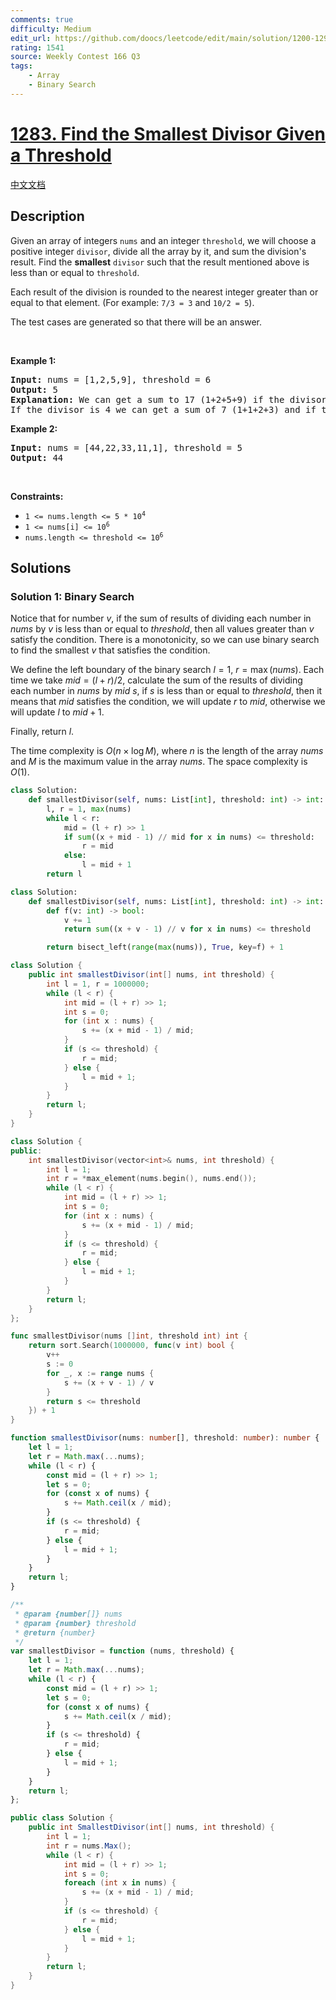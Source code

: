 ```yaml
---
comments: true
difficulty: Medium
edit_url: https://github.com/doocs/leetcode/edit/main/solution/1200-1299/1283.Find%20the%20Smallest%20Divisor%20Given%20a%20Threshold/README_EN.md
rating: 1541
source: Weekly Contest 166 Q3
tags:
    - Array
    - Binary Search
---
```


<!-- problem:start -->

# [1283. Find the Smallest Divisor Given a Threshold](https://leetcode.com/problems/find-the-smallest-divisor-given-a-threshold)

[中文文档](/solution/1200-1299/1283.Find%20the%20Smallest%20Divisor%20Given%20a%20Threshold/README.md)

## Description

<!-- description:start -->

<p>Given an array of integers <code>nums</code> and an integer <code>threshold</code>, we will choose a positive integer <code>divisor</code>, divide all the array by it, and sum the division&#39;s result. Find the <strong>smallest</strong> <code>divisor</code> such that the result mentioned above is less than or equal to <code>threshold</code>.</p>

<p>Each result of the division is rounded to the nearest integer greater than or equal to that element. (For example: <code>7/3 = 3</code> and <code>10/2 = 5</code>).</p>

<p>The test cases are generated so&nbsp;that there will be an answer.</p>

<p>&nbsp;</p>
<p><strong class="example">Example 1:</strong></p>

<pre>
<strong>Input:</strong> nums = [1,2,5,9], threshold = 6
<strong>Output:</strong> 5
<strong>Explanation:</strong> We can get a sum to 17 (1+2+5+9) if the divisor is 1. 
If the divisor is 4 we can get a sum of 7 (1+1+2+3) and if the divisor is 5 the sum will be 5 (1+1+1+2). 
</pre>

<p><strong class="example">Example 2:</strong></p>

<pre>
<strong>Input:</strong> nums = [44,22,33,11,1], threshold = 5
<strong>Output:</strong> 44
</pre>

<p>&nbsp;</p>
<p><strong>Constraints:</strong></p>

<ul>
	<li><code>1 &lt;= nums.length &lt;= 5 * 10<sup>4</sup></code></li>
	<li><code>1 &lt;= nums[i] &lt;= 10<sup>6</sup></code></li>
	<li><code>nums.length &lt;= threshold &lt;= 10<sup>6</sup></code></li>
</ul>

<!-- description:end -->

## Solutions

<!-- solution:start -->

### Solution 1: Binary Search

Notice that for number $v$, if the sum of results of dividing each number in $nums$ by $v$ is less than or equal to $threshold$, then all values greater than $v$ satisfy the condition. There is a monotonicity, so we can use binary search to find the smallest $v$ that satisfies the condition.

We define the left boundary of the binary search $l=1$, $r=\max(nums)$. Each time we take $mid=(l+r)/2$, calculate the sum of the results of dividing each number in $nums$ by $mid$ $s$, if $s$ is less than or equal to $threshold$, then it means that $mid$ satisfies the condition, we will update $r$ to $mid$, otherwise we will update $l$ to $mid+1$.

Finally, return $l$.

The time complexity is $O(n \times \log M)$, where $n$ is the length of the array $nums$ and $M$ is the maximum value in the array $nums$. The space complexity is $O(1)$.

<!-- tabs:start -->

```python
class Solution:
    def smallestDivisor(self, nums: List[int], threshold: int) -> int:
        l, r = 1, max(nums)
        while l < r:
            mid = (l + r) >> 1
            if sum((x + mid - 1) // mid for x in nums) <= threshold:
                r = mid
            else:
                l = mid + 1
        return l
```

```python
class Solution:
    def smallestDivisor(self, nums: List[int], threshold: int) -> int:
        def f(v: int) -> bool:
            v += 1
            return sum((x + v - 1) // v for x in nums) <= threshold

        return bisect_left(range(max(nums)), True, key=f) + 1
```

```java
class Solution {
    public int smallestDivisor(int[] nums, int threshold) {
        int l = 1, r = 1000000;
        while (l < r) {
            int mid = (l + r) >> 1;
            int s = 0;
            for (int x : nums) {
                s += (x + mid - 1) / mid;
            }
            if (s <= threshold) {
                r = mid;
            } else {
                l = mid + 1;
            }
        }
        return l;
    }
}
```

```cpp
class Solution {
public:
    int smallestDivisor(vector<int>& nums, int threshold) {
        int l = 1;
        int r = *max_element(nums.begin(), nums.end());
        while (l < r) {
            int mid = (l + r) >> 1;
            int s = 0;
            for (int x : nums) {
                s += (x + mid - 1) / mid;
            }
            if (s <= threshold) {
                r = mid;
            } else {
                l = mid + 1;
            }
        }
        return l;
    }
};
```

```go
func smallestDivisor(nums []int, threshold int) int {
	return sort.Search(1000000, func(v int) bool {
		v++
		s := 0
		for _, x := range nums {
			s += (x + v - 1) / v
		}
		return s <= threshold
	}) + 1
}
```

```ts
function smallestDivisor(nums: number[], threshold: number): number {
    let l = 1;
    let r = Math.max(...nums);
    while (l < r) {
        const mid = (l + r) >> 1;
        let s = 0;
        for (const x of nums) {
            s += Math.ceil(x / mid);
        }
        if (s <= threshold) {
            r = mid;
        } else {
            l = mid + 1;
        }
    }
    return l;
}
```

```js
/**
 * @param {number[]} nums
 * @param {number} threshold
 * @return {number}
 */
var smallestDivisor = function (nums, threshold) {
    let l = 1;
    let r = Math.max(...nums);
    while (l < r) {
        const mid = (l + r) >> 1;
        let s = 0;
        for (const x of nums) {
            s += Math.ceil(x / mid);
        }
        if (s <= threshold) {
            r = mid;
        } else {
            l = mid + 1;
        }
    }
    return l;
};
```

```cs
public class Solution {
    public int SmallestDivisor(int[] nums, int threshold) {
        int l = 1;
        int r = nums.Max();
        while (l < r) {
            int mid = (l + r) >> 1;
            int s = 0;
            foreach (int x in nums) {
                s += (x + mid - 1) / mid;
            }
            if (s <= threshold) {
                r = mid;
            } else {
                l = mid + 1;
            }
        }
        return l;
    }
}
```

<!-- tabs:end -->

<!-- solution:end -->

<!-- problem:end -->
